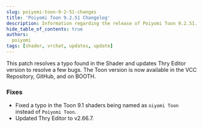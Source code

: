```yaml
---
slug: poiyomi-toon-9-2-51-changes
title: 'Poiyomi Toon 9.2.51 Changelog'
description: Information regarding the release of Poiyomi Toon 9.2.51.
hide_table_of_contents: true
authors:
  poiyomi
tags: [shader, vrchat, updates, update]
---
```


This patch resolves a typo found in the Shader and updates Thry Editor version to resolve a few bugs. The Toon version is now available in the VCC Repository, GitHub, and on BOOTH.

### Fixes
- Fixed a typo in the Toon 9.1 shaders being named as `oiyomi Toon` instead of `Poiyomi Toon`.
- Updated Thry Editor to v2.66.7.